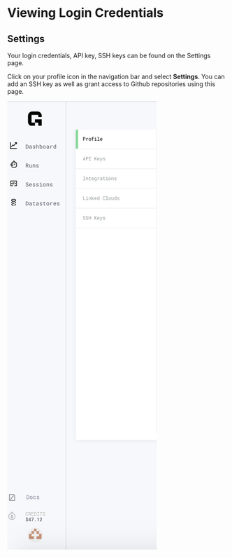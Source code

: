 # Viewing Login Credentials

## Settings

Your login credentials, API key, SSH keys can be found on the Settings page.

Click on your profile icon in the navigation bar and select **Settings**. You can add an SSH key as well as grant access to Github repositories using this page.

![](../../.gitbook/assets/Settingsimage.png)
